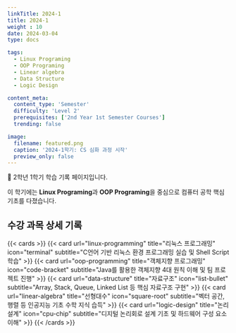 ```yaml
---
linkTitle: 2024-1
title: 2024-1
weight : 10
date: 2024-03-04
type: docs

tags:
  - Linux Programing
  - OOP Programing
  - Linear algebra
  - Data Structure
  - Logic Design

content_meta:
  content_type: 'Semester'
  difficulty: 'Level 2'
  prerequisites: ['2nd Year 1st Semester Courses']
  trending: false

image:
  filename: featured.png 
  caption: '2024-1학기: CS 심화 과정 시작'
  preview_only: false
---
```


👋 2학년 1학기 학습 기록 페이지입니다.

<!--more-->

이 학기에는 **Linux Programing**과 **OOP Programing**을 중심으로 컴퓨터 공학 핵심 기초를 다졌습니다.

## 수강 과목 상세 기록

{{< cards >}}
  {{< card url="linux-programming" title="리눅스 프로그래밍" icon="terminal" subtitle="C언어 기반 리눅스 환경 프로그래밍 실습 및 Shell Script 학습" >}}
  {{< card url="oop-programming" title="객체지향 프로그래밍" icon="code-bracket" subtitle="Java를 활용한 객체지향 4대 원칙 이해 및 팀 프로젝트 진행" >}}
  {{< card url="data-structure" title="자료구조" icon="list-bullet" subtitle="Array, Stack, Queue, Linked List 등 핵심 자료구조 구현" >}}
  {{< card url="linear-algebra" title="선형대수" icon="square-root" subtitle="벡터 공간, 행렬 등 인공지능 기초 수학 지식 습득" >}}
  {{< card url="logic-design" title="논리 설계" icon="cpu-chip" subtitle="디지털 논리회로 설계 기초 및 하드웨어 구성 요소 이해" >}}
{{< /cards >}}
